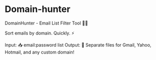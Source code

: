 # Domain-hunter
DomainHunter - Email List Filter Tool 🎯📧

Sort emails by domain. Quickly. ⚡

Input: 📥 email:password list
Output: 📂 Separate files for Gmail, Yahoo, Hotmail, and any custom domain!
